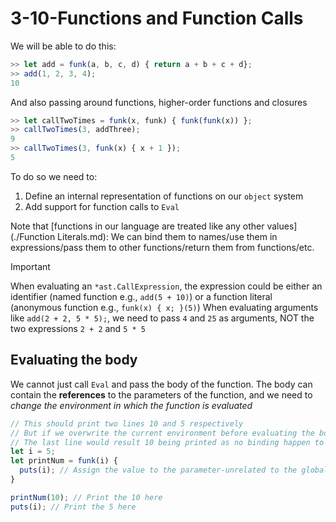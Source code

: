 # 3-10-Functions and Function Calls

We will be able to do this:

```js
>> let add = funk(a, b, c, d) { return a + b + c + d};
>> add(1, 2, 3, 4);
10
```

And also passing around functions, higher-order functions and closures

```js
>> let callTwoTimes = funk(x, funk) { funk(funk(x)) };
>> callTwoTimes(3, addThree);
9
>> callTwoTimes(3, funk(x) { x + 1 });
5
```

To do so we need to:

1. Define an internal representation of functions on our `object` system
2. Add support for function calls to `Eval`

Note that [functions in our language are treated like any other values](./Function Literals.md): We can bind them to names/use them in expressions/pass them to other functions/return them from functions/etc.

> [!IMPORTANT]
> When evaluating an `*ast.CallExpression`, the expression could be either an identifier (named function e.g., `add(5 + 10)`) or a function literal (anonymous function e.g., `funk(x) { x; }(5)`)
> When evaluating arguments like `add(2 + 2, 5 * 5);`, we need to pass `4` and `25` as arguments, NOT the two expressions `2 + 2` and `5 * 5`

## Evaluating the body

We cannot just call `Eval` and pass the body of the function. The body can contain the **references** to the parameters of the function, and we need to _change the environment in which the function is evaluated_

```js
// This should print two lines 10 and 5 respectively
// But if we overwrite the current environment before evaluating the body of `printNum`
// The last line would result 10 being printed as no binding happen to the parameter happens
let i = 5;
let printNum = funk(i) {
  puts(i); // Assign the value to the parameter-unrelated to the global variable above
}

printNum(10); // Print the 10 here
puts(i); // Print the 5 here
```
